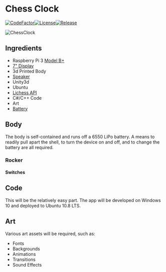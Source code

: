# Chess Clock

[![CodeFactor](https://www.codefactor.io/repository/github/cschladetsch/chessclock/badge)](https://www.codefactor.io/repository/github/cschladetsch/chessclock)[![License](https://img.shields.io/github/license/cschladetsch/chessclock.svg?label=License&maxAge=86400)](./LICENSE.txt)[![Release](https://img.shields.io/github/release/cschladetsch/chessclock.svg?label=Release&maxAge=60)](https://github.com/cschladetsch/chessclock/releases/latest)

![ChessClock](res/SampleRender-1.png)

## Ingredients

* Raspberry Pi 3 [Model B+](https://raspberry.piaustralia.com.au/products/raspberry-pi-3-model-b-plus)
* [7" Display](https://raspberry.piaustralia.com.au/collections/displays/products/little-bird-5-display)
* 3d Printed Body
* [Speaker](https://raspberry.piaustralia.com.au/products/speaker-kit-for-raspberry-pi)
* Unity3d
* Ubuntu
* [Lichess API](https://lichess.org/api)
* C#/C++ Code
* Art
* [Battery](https://www.18650batterystore.com/collections/18650-batteries)

## Body

The body is self-contained and runs off a 6550 LiPo battery. A means to readily pull apart the shell, to turn the device on and off, and to change the battery are all required.

### Rocker

#### Switches

## Code

This will be the relatively easy part. The app will be developed on Windows 10 and deployed to Ubuntu 10.8 LTS.

## Art

Various art assets will be required, such as:

* Fonts
* Backgrounds
* Animations
* Transitions
* Sound Effects

